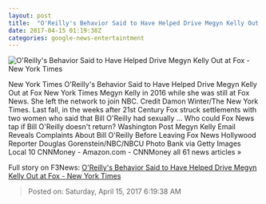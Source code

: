 ```yaml
---
layout: post
title:  "O'Reilly's Behavior Said to Have Helped Drive Megyn Kelly Out at Fox - New York Times"
date: 2017-04-15 01:19:38Z
categories: google-news-entertaintment
---
```


![O'Reilly's Behavior Said to Have Helped Drive Megyn Kelly Out at Fox - New York Times](https://static01.nyt.com/images/2017/04/15/business/15FOXNEWS/15FOXNEWS-facebookJumbo.jpg)

New York Times O'Reilly's Behavior Said to Have Helped Drive Megyn Kelly Out at Fox New York Times Megyn Kelly in 2016 while she was still at Fox News. She left the network to join NBC. Credit Damon Winter/The New York Times. Last fall, in the weeks after 21st Century Fox struck settlements with two women who said that Bill O'Reilly had sexually ... Who could Fox News tap if Bill O'Reilly doesn't return? Washington Post Megyn Kelly Email Reveals Complaints About Bill O'Reilly Before Leaving Fox News Hollywood Reporter Douglas Gorenstein/NBC/NBCU Photo Bank via Getty Images Local 10 CNNMoney - Amazon.com - CNNMoney all 61 news articles »


Full story on F3News: [O'Reilly's Behavior Said to Have Helped Drive Megyn Kelly Out at Fox - New York Times](http://www.f3nws.com/n/DrpS2G)

> Posted on: Saturday, April 15, 2017 6:19:38 AM
